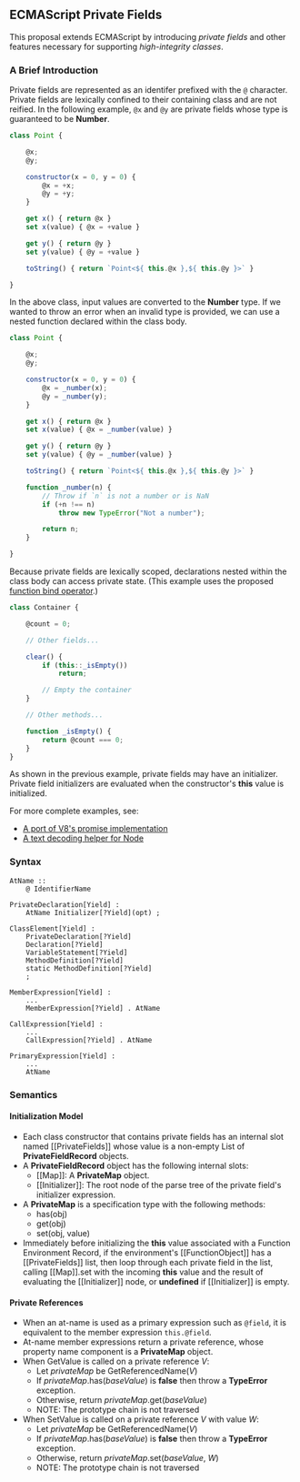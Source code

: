 ## ECMAScript Private Fields ##

This proposal extends ECMAScript by introducing *private fields* and other features
necessary for supporting *high-integrity classes*.

### A Brief Introduction ###

Private fields are represented as an identifer prefixed with the `@` character.  Private
fields are lexically confined to their containing class and are not reified.  In the
following example, `@x` and `@y` are private fields whose type is guaranteed to be
**Number**.

```js
class Point {

    @x;
    @y;

    constructor(x = 0, y = 0) {
        @x = +x;
        @y = +y;
    }

    get x() { return @x }
    set x(value) { @x = +value }

    get y() { return @y }
    set y(value) { @y = +value }

    toString() { return `Point<${ this.@x },${ this.@y }>` }

}
```

In the above class, input values are converted to the **Number** type.  If we wanted
to throw an error when an invalid type is provided, we can use a nested function
declared within the class body.

```js
class Point {

    @x;
    @y;

    constructor(x = 0, y = 0) {
        @x = _number(x);
        @y = _number(y);
    }

    get x() { return @x }
    set x(value) { @x = _number(value) }

    get y() { return @y }
    set y(value) { @y = _number(value) }

    toString() { return `Point<${ this.@x },${ this.@y }>` }

    function _number(n) {
        // Throw if `n` is not a number or is NaN
        if (+n !== n)
            throw new TypeError("Not a number");

        return n;
    }

}
```

Because private fields are lexically scoped, declarations nested within the class body
can access private state.  (This example uses the proposed
[function bind operator](https://github.com/zenparsing/es-function-bind).)

```js
class Container {

    @count = 0;

    // Other fields...

    clear() {
        if (this::_isEmpty())
            return;

        // Empty the container
    }

    // Other methods...

    function _isEmpty() {
        return @count === 0;
    }
}
```

As shown in the previous example, private fields may have an initializer.  Private field
initializers are evaluated when the constructor's **this** value is initialized.

For more complete examples, see:

- [A port of V8's promise implementation](examples/promise-after.js)
- [A text decoding helper for Node](examples/text-decoder.js)

### Syntax ###

    AtName ::
        @ IdentifierName

    PrivateDeclaration[Yield] :
        AtName Initializer[?Yield](opt) ;

    ClassElement[Yield] :
        PrivateDeclaration[?Yield]
        Declaration[?Yield]
        VariableStatement[?Yield]
        MethodDefinition[?Yield]
        static MethodDefinition[?Yield]
        ;

    MemberExpression[Yield] :
        ...
        MemberExpression[?Yield] . AtName

    CallExpression[Yield] :
        ...
        CallExpression[?Yield] . AtName

    PrimaryExpression[Yield] :
        ...
        AtName


### Semantics ###

#### Initialization Model ####

- Each class constructor that contains private fields has an internal slot named [[PrivateFields]] whose
  value is a non-empty List of **PrivateFieldRecord** objects.
- A **PrivateFieldRecord** object has the following internal slots:
  - [[Map]]: A **PrivateMap** object.
  - [[Initializer]]: The root node of the parse tree of the private field's initializer expression.
- A **PrivateMap** is a specification type with the following methods:
  - has(obj)
  - get(obj)
  - set(obj, value)
- Immediately before initializing the **this** value associated with a Function Environment Record,
  if the environment's [[FunctionObject]] has a [[PrivateFields]] list, then loop through each
  private field in the list, calling [[Map]].set with the incoming **this** value and the
  result of evaluating the [[Initializer]] node, or **undefined** if [[Initializer]] is empty.

#### Private References ####

- When an at-name is used as a primary expression such as `@field`, it is equivalent to the
  member expression `this.@field`.
- At-name member expressions return a private reference, whose property name component is a **PrivateMap**
  object.
- When GetValue is called on a private reference _V_:
    - Let _privateMap_ be GetReferencedName(_V_)
    - If _privateMap_.has(_baseValue_) is **false** then throw a **TypeError** exception.
    - Otherwise, return _privateMap_.get(_baseValue_)
    - NOTE: The prototype chain is not traversed
- When SetValue is called on a private reference _V_ with value _W_:
    - Let _privateMap_ be GetReferencedName(_V_)
    - If _privateMap_.has(_baseValue_) is **false** then throw a **TypeError** exception.
    - Otherwise, return _privateMap_.set(_baseValue_, _W_)
    - NOTE: The prototype chain is not traversed

